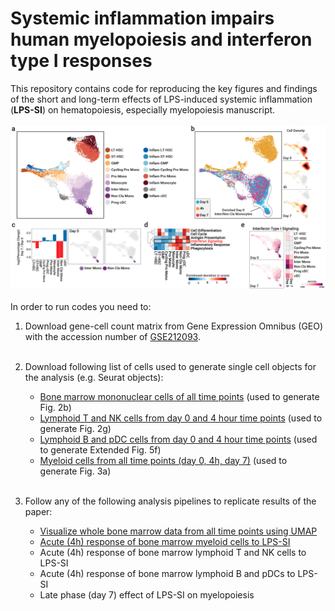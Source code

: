 # Systemic inflammation impairs human myelopoiesis and interferon type I responses

This repository contains code for reproducing the key figures and findings of the short and long-term effects of LPS-induced systemic inflammation (**LPS-SI**) on hematopoiesis, especially myelopoiesis manuscript.
<br></br>
![alt text](./Header%20Image.png)
<br></br>
In order to run codes you need to:
 1. Download gene-cell count matrix from Gene Expression Omnibus (GEO) with the accession number of [GSE212093](https://www.ncbi.nlm.nih.gov/geo/query/acc.cgi?acc=GSE212093).
 <br></br>

 2. Download following list of cells used to generate single cell objects for the analysis (e.g. Seurat objects):
    * [Bone marrow mononuclear cells of all time points](./Cell%20Lists/CellName_Whole_BoneMarrow_All_TimePoints.tsv) (used to generate Fig. 2b)
    * [Lymphoid T and NK cells from day 0 and 4 hour time points](./Cell%20Lists/CellName_LymphoidT_NK_Day0_4h_TimePoints.tsv) (used to generate Fig. 2g)
    * [Lymphoid B and pDC cells from day 0 and 4 hour time points](./Cell%20Lists/CellName_LymphoidB_pDC_Day0_4h_TimePoints.tsv) (used to generate Extended Fig. 5f)
    * [Myeloid cells from all time points (day 0, 4h, day 7)](./Cell%20Lists/CellName_Myeloid_All_TimePoints.tsv) (used to generate Fig. 3a)
<br></br>

 3. Follow any of the following analysis pipelines to replicate results of the paper:
    * [Visualize whole bone marrow data from all time points using UMAP](./Analysis%20Scripts/All%20Bone%20Marrow%20Mononuclear%20Cell%20from%20All%20Time%20Points.ipynb)
    * [Acute (4h) response of bone marrow myeloid cells to LPS-SI](./Analysis%20Scripts/Myeloid%20Cells%20Acute%20Response%20to%20LPS-SI.ipynb)
    * Acute (4h) response of bone marrow lymphoid T and NK cells to LPS-SI
    * Acute (4h) response of bone marrow lymphoid B and pDCs to LPS-SI
    * Late phase (day 7) effect of LPS-SI on myelopoiesis
